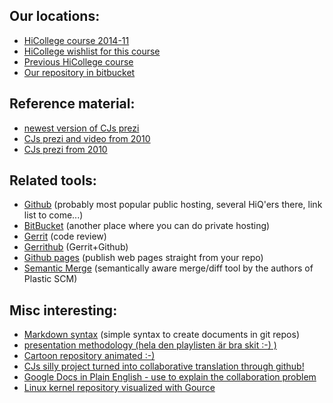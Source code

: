 ## Our locations:
* [HiCollege course 2014-11](https://wiki.hiq.se/pages/viewpage.action?pageId=47087938)
* [HiCollege wishlist for this course](https://wiki.hiq.se/display/HSH2B/2014/02/26/Git+workshop)
* [Previous HiCollege course](https://wiki.hiq.se/display/HiCollege/Git+Power+Workshop)
* [Our repository in bitbucket](https://bitbucket.org/hicollegegit)

## Reference material:
* [newest version of CJs prezi](http://prezi.com/7k9afzpetqrh/git-power-workshop-for-hiq)
* [CJs prezi and video from 2010](http://unclecj.blogspot.com/2011/02/power-of-version-control-video.html)
* [CJs prezi from 2010](http://prezi.com/44imbddudnr4/the-power-of-version-control/)

## Related tools:
* [Github](https://github.com/) (probably most popular public hosting, several HiQ'ers there, link list to come...)
* [BitBucket](https://bitbucket.org/) (another place where you can do private hosting)
* [Gerrit](http://code.google.com/p/gerrit/) (code review)
* [Gerrithub](http://gerrithub.io/) (Gerrit+Github)
* [Github pages](https://pages.github.com/) (publish web pages straight from your repo)
* [Semantic Merge](http://www.semanticmerge.com/) (semantically aware merge/diff tool by the authors of Plastic SCM)

## Misc interesting:
* [Markdown syntax](https://bitbucket.org/tutorials/markdowndemo) (simple syntax to create documents in git repos)
* [presentation methodology (hela den playlisten är bra skit :-) )](https://www.youtube.com/watch?v=Hp7Id3Yb9XQ&index=24&list=FLQ_FVsN6EdBOfXJky0sTczg)
* [Cartoon repository animated :-)](https://www.youtube.com/watch?v=WY9A2mug4dw)
* [CJs silly project turned into collaborative translation through github!](http://unclecj.blogspot.se/2010/02/xkcd-tech-support-cheat-sheet-now-in.html)
* [Google Docs in Plain English - use to explain the collaboration problem](https://www.youtube.com/watch?v=eRqUE6IHTEA)
* [Linux kernel repository visualized with Gource](https://www.youtube.com/watch?v=AhDiYPLo3p4)
